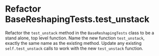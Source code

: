 # Refactor BaseReshapingTests.test_unstack

Refactor the `test_unstack` method in the `BaseReshapingTests` class to be a stand alone, top level function.
Name the new function `test_unstack`, exactly the same name as the existing method.
Update any existing `self.test_unstack` calls to work with the new `test_unstack` function.
